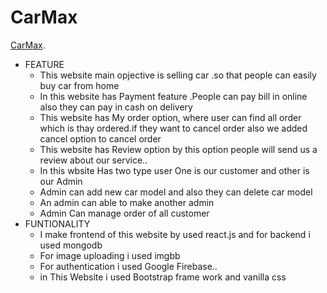 # CarMax

[CarMax](https://carmax-75f30.firebaseapp.com/).

- FEATURE
  - This website main opjective is selling car .so that people can easily buy car from home
  - In this website has Payment feature .People can pay bill in online also they can pay in cash on delivery
  - This website has My order option, where user can find all order which is thay ordered.if they want to cancel order also we added cancel option to cancel order
  - This website has Review option by this option people will send us a review about our service..
  - In this wbsite Has two type user One is our customer and other is our Admin
  - Admin can add new car model and also they can delete car model
  - An admin can able to make another admin
  - Admin Can manage order of all customer
- FUNTIONALITY
  - I make frontend of this website by used react.js and for backend i used mongodb
  - For image uploading i used imgbb
  - For authentication i used Google Firebase..
  - in This Website i used Bootstrap frame work and vanilla css
 
